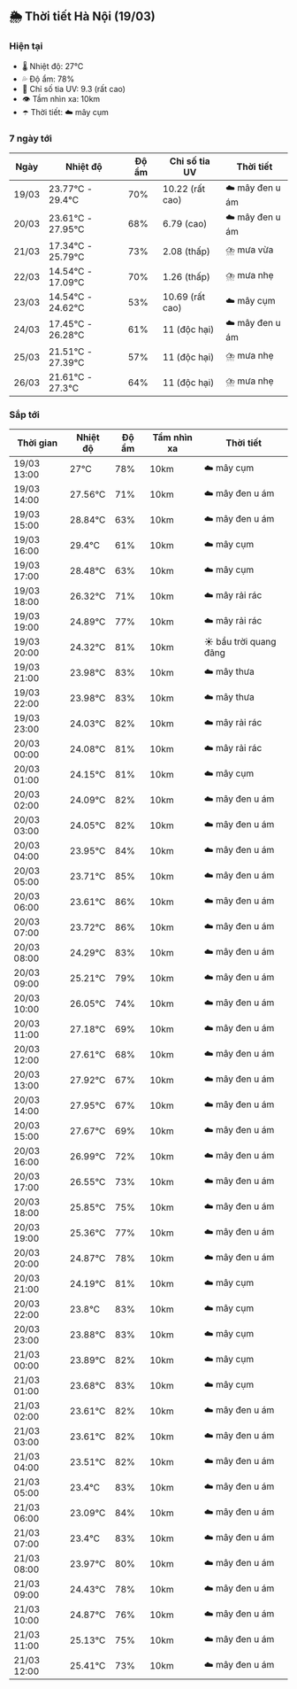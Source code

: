 ## 🌦️ Thời tiết Hà Nội (19/03)

### Hiện tại

- 🌡️ Nhiệt độ: 27℃
- 💦 Độ ẩm: 78%
- 🌟 Chỉ số tia UV: 9.3 (rất cao)
- 👁️ Tầm nhìn xa: 10km
- ☂️ Thời tiết: ☁️ mây cụm

### 7 ngày tới

| Ngày | Nhiệt độ | Độ ẩm | Chỉ số tia UV | Thời tiết |
| --- | --- | --- | --- | --- |
| 19/03 | 23.77℃ - 29.4℃ | 70% | 10.22 (rất cao) | ☁️ mây đen u ám |
| 20/03 | 23.61℃ - 27.95℃ | 68% | 6.79 (cao) | ☁️ mây đen u ám |
| 21/03 | 17.34℃ - 25.79℃ | 73% | 2.08 (thấp) | ⛈️ mưa vừa |
| 22/03 | 14.54℃ - 17.09℃ | 70% | 1.26 (thấp) | ⛈️ mưa nhẹ |
| 23/03 | 14.54℃ - 24.62℃ | 53% | 10.69 (rất cao) | ☁️ mây cụm |
| 24/03 | 17.45℃ - 26.28℃ | 61% | 11 (độc hại) | ☁️ mây đen u ám |
| 25/03 | 21.51℃ - 27.39℃ | 57% | 11 (độc hại) | ⛈️ mưa nhẹ |
| 26/03 | 21.61℃ - 27.3℃ | 64% | 11 (độc hại) | ⛈️ mưa nhẹ |

### Sắp tới

| Thời gian | Nhiệt độ | Độ ẩm | Tầm nhìn xa | Thời tiết |
| --- | --- | --- | --- | --- |
| 19/03 13:00 | 27℃ | 78% | 10km | ☁️ mây cụm |
| 19/03 14:00 | 27.56℃ | 71% | 10km | ☁️ mây đen u ám |
| 19/03 15:00 | 28.84℃ | 63% | 10km | ☁️ mây đen u ám |
| 19/03 16:00 | 29.4℃ | 61% | 10km | ☁️ mây cụm |
| 19/03 17:00 | 28.48℃ | 63% | 10km | ☁️ mây cụm |
| 19/03 18:00 | 26.32℃ | 71% | 10km | ☁️ mây rải rác |
| 19/03 19:00 | 24.89℃ | 77% | 10km | ☁️ mây rải rác |
| 19/03 20:00 | 24.32℃ | 81% | 10km | ☀️ bầu trời quang đãng |
| 19/03 21:00 | 23.98℃ | 83% | 10km | ☁️ mây thưa |
| 19/03 22:00 | 23.98℃ | 83% | 10km | ☁️ mây thưa |
| 19/03 23:00 | 24.03℃ | 82% | 10km | ☁️ mây rải rác |
| 20/03 00:00 | 24.08℃ | 81% | 10km | ☁️ mây rải rác |
| 20/03 01:00 | 24.15℃ | 81% | 10km | ☁️ mây cụm |
| 20/03 02:00 | 24.09℃ | 82% | 10km | ☁️ mây đen u ám |
| 20/03 03:00 | 24.05℃ | 82% | 10km | ☁️ mây đen u ám |
| 20/03 04:00 | 23.95℃ | 84% | 10km | ☁️ mây đen u ám |
| 20/03 05:00 | 23.71℃ | 85% | 10km | ☁️ mây đen u ám |
| 20/03 06:00 | 23.61℃ | 86% | 10km | ☁️ mây đen u ám |
| 20/03 07:00 | 23.72℃ | 86% | 10km | ☁️ mây đen u ám |
| 20/03 08:00 | 24.29℃ | 83% | 10km | ☁️ mây đen u ám |
| 20/03 09:00 | 25.21℃ | 79% | 10km | ☁️ mây đen u ám |
| 20/03 10:00 | 26.05℃ | 74% | 10km | ☁️ mây đen u ám |
| 20/03 11:00 | 27.18℃ | 69% | 10km | ☁️ mây đen u ám |
| 20/03 12:00 | 27.61℃ | 68% | 10km | ☁️ mây đen u ám |
| 20/03 13:00 | 27.92℃ | 67% | 10km | ☁️ mây đen u ám |
| 20/03 14:00 | 27.95℃ | 67% | 10km | ☁️ mây đen u ám |
| 20/03 15:00 | 27.67℃ | 69% | 10km | ☁️ mây đen u ám |
| 20/03 16:00 | 26.99℃ | 72% | 10km | ☁️ mây đen u ám |
| 20/03 17:00 | 26.55℃ | 73% | 10km | ☁️ mây đen u ám |
| 20/03 18:00 | 25.85℃ | 75% | 10km | ☁️ mây đen u ám |
| 20/03 19:00 | 25.36℃ | 77% | 10km | ☁️ mây đen u ám |
| 20/03 20:00 | 24.87℃ | 78% | 10km | ☁️ mây đen u ám |
| 20/03 21:00 | 24.19℃ | 81% | 10km | ☁️ mây cụm |
| 20/03 22:00 | 23.8℃ | 83% | 10km | ☁️ mây cụm |
| 20/03 23:00 | 23.88℃ | 83% | 10km | ☁️ mây cụm |
| 21/03 00:00 | 23.89℃ | 82% | 10km | ☁️ mây cụm |
| 21/03 01:00 | 23.68℃ | 83% | 10km | ☁️ mây cụm |
| 21/03 02:00 | 23.61℃ | 82% | 10km | ☁️ mây đen u ám |
| 21/03 03:00 | 23.61℃ | 82% | 10km | ☁️ mây đen u ám |
| 21/03 04:00 | 23.51℃ | 82% | 10km | ☁️ mây đen u ám |
| 21/03 05:00 | 23.4℃ | 83% | 10km | ☁️ mây đen u ám |
| 21/03 06:00 | 23.09℃ | 84% | 10km | ☁️ mây đen u ám |
| 21/03 07:00 | 23.4℃ | 83% | 10km | ☁️ mây đen u ám |
| 21/03 08:00 | 23.97℃ | 80% | 10km | ☁️ mây đen u ám |
| 21/03 09:00 | 24.43℃ | 78% | 10km | ☁️ mây đen u ám |
| 21/03 10:00 | 24.87℃ | 76% | 10km | ☁️ mây đen u ám |
| 21/03 11:00 | 25.13℃ | 75% | 10km | ☁️ mây đen u ám |
| 21/03 12:00 | 25.41℃ | 73% | 10km | ☁️ mây đen u ám |
